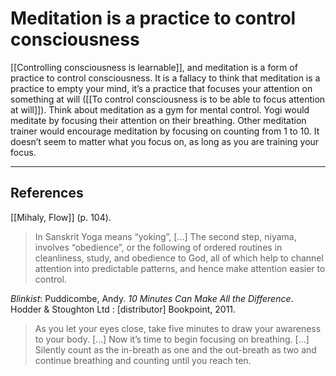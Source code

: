 # Meditation is a practice to control consciousness
[[Controlling consciousness is learnable]], and meditation is a form of practice to control consciousness. It is a fallacy to think that meditation is a practice to empty your mind, it’s a practice that focuses your attention on something at will ([[To control consciousness is to be able to focus attention at will]]). Think about meditation as a gym for mental control. Yogi would meditate by focusing their attention on their breathing. Other meditation trainer would encourage meditation by focusing on counting from 1 to 10. It doesn’t seem to matter what you focus on, as long as you are training your focus. 

- - -
## References
[[Mihaly, Flow]] (p. 104).
> In Sanskrit Yoga means “yoking”, […] The second step, niyama, involves “obedience”, or the following of ordered routines in cleanliness, study, and obedience to God, all of which help to channel attention into predictable patterns, and hence make attention easier to control.

*Blinkist*: Puddicombe, Andy. *10 Minutes Can Make All the Difference*. Hodder & Stoughton Ltd : [distributor] Bookpoint, 2011.
> As you let your eyes close, take five minutes to draw your awareness to your body. […] Now it’s time to begin focusing on breathing. […] Silently count as the in-breath as one and the out-breath as two and continue breathing and counting until you reach ten.

<!-- #evergreen #mastery -->

<!-- {BearID:495B7277-FD44-4AD2-AFB4-BD33F22E38CE-63461-00001D83AF6BCC73} -->
